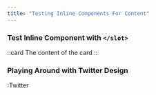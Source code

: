 ```yaml
---
title: "Testing Inline Components For Content"
---
```


### Test Inline Component with `</slot>`

::card
The content of the card
::

### Playing Around with Twitter Design

:Twitter
